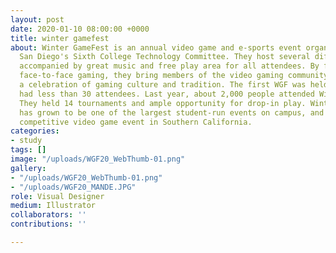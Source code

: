 ```yaml
---
layout: post
date: 2020-01-10 08:00:00 +0000
title: winter gamefest
about: Winter GameFest is an annual video game and e-sports event organized by UC
  San Diego's Sixth College Technology Committee. They host several different tournaments
  accompanied by great music and free play area for all attendees. By facilitating
  face-to-face gaming, they bring members of the video gaming community together in
  a celebration of gaming culture and tradition. The first WGF was held in 2005 and
  had less than 30 attendees. Last year, about 2,000 people attended Winter GameFest.
  They held 14 tournaments and ample opportunity for drop-in play. Winter GameFest
  has grown to be one of the largest student-run events on campus, and is a premier
  competitive video game event in Southern California.
categories:
- study
tags: []
image: "/uploads/WGF20_WebThumb-01.png"
gallery:
- "/uploads/WGF20_WebThumb-01.png"
- "/uploads/WGF20_MANDE.JPG"
role: Visual Designer
medium: Illustrator
collaborators: ''
contributions: ''

---
```

